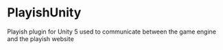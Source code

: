 # PlayishUnity
Playish plugin for Unity 5 used to communicate between the game engine and the playish website
